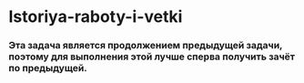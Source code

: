 # Istoriya-raboty-i-vetki
### Эта задача является продолжением предыдущей задачи, поэтому для выполнения этой лучше сперва получить зачёт по предыдущей.
